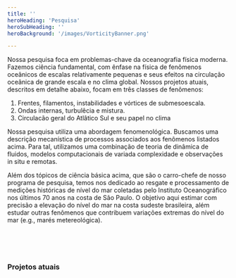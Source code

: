 ```yaml
---
title: ''
heroHeading: 'Pesquisa'
heroSubHeading: ''
heroBackground: '/images/VorticityBanner.png'

---
```


Nossa pesquisa foca em problemas-chave da oceanografia física moderna. Fazemos ciência fundamental, com ênfase na física de fenômenos oceânicos de escalas relativamente pequenas e seus efeitos na circulação oceânica de grande escala e no clima global. Nossos projetos atuais, descritos em detalhe abaixo, focam em três classes de fenômenos:


1. Frentes, filamentos, instabilidades e vórtices de submesoescala. 
2. Ondas internas, turbulêcia e mistura.
3. Circulacão geral do Atlâtico Sul e seu papel no clima


Nossa pesquisa utiliza uma abordagem fenomenológica. Buscamos uma descrição mecanística de processos associados aos fenômenos listados acima. Para tal, utilizamos uma combinação de teoria de dinâmica de fluidos, modelos computacionais de variada complexidade e observações in situ e remotas.

Além dos tópicos de ciência básica acima, que são o carro-chefe de nosso programa de pesquisa, temos nos dedicado ao resgate e processamento de medições históricas de nível do mar coletadas pelo Instituto Oceanográfico nos últimos 70 anos na costa de São Paulo. O objetivo aqui estimar com precisão a elevação do nível do mar na costa sudeste brasileira, além estudar outras fenômenos que contribuem variações extremas do nível do mar (e.g., marés metereológica).



<br>
<br>
<br>

### Projetos atuais